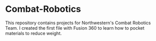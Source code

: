 # Combat-Robotics
This repository contains projects for Northwestern's Combat Robotics Team.
  I created the first file with Fusion 360 to learn how to pocket materials to reduce weight. 
